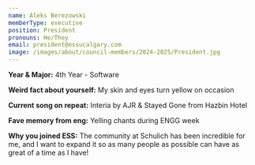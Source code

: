 ```yaml
---
name: Aleks Berezowski
memberType: executive
position: President
pronouns: He/They
email: president@essucalgary.com
image: /images/about/council-members/2024-2025/President.jpg
---
```


**Year & Major:** 4th Year - Software

**Weird fact about yourself:** My skin and eyes turn yellow on occasion

**Current song on repeat:** Interia by AJR & Stayed Gone from Hazbin Hotel

**Fave memory from eng:** Yelling chants during ENGG week

**Why you joined ESS:** The community at Schulich has been incredible for me, and I want to expand it so as many people as possible can have as great of a time as I have!
